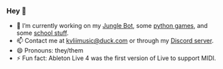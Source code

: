 ### Hey 👋
- 🔭 I’m currently working on my [Jungle Bot](https://github.com/kvliimusic/Jungle-Bot), some [python games](https://github.com/kvliimusic/python-games), and some [school stuff](https://github.com/kvliimusic/School-Stuff).
- 📫 Contact me at kvliimusic@duck.com or through my [Discord server](https://kvliimusic.github.io/discord).
- 😄 Pronouns: they/them
- ⚡ Fun fact: Ableton Live 4 was the first version of Live to support MIDI.
